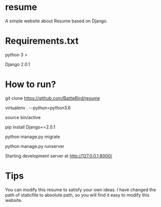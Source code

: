 # resume
A simple website about Resume based on Django.

# Requirements.txt
python 3 >

Django 2.0.1

# How to run?

git clone https://github.com/BattleBird/resume

virtualenv . --python=python3.6

source bin/active

pip install Django==2.0.1

python manage.py migrate

python manage.py runserver

Starting development server at http://127.0.0.1:8000/

# Tips

You can modify this resume to satisfy your own ideas. I have changed the path of staticfile to absolute path, so you will find it easy to modify this website.
